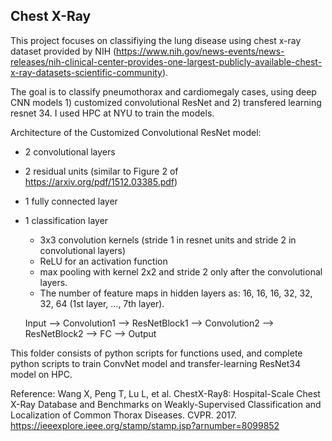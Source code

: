 ## Chest X-Ray

This project focuses on classifiying the lung disease using chest x-ray dataset provided by NIH (https://www.nih.gov/news-events/news-releases/nih-clinical-center-provides-one-largest-publicly-available-chest-x-ray-datasets-scientific-community). 

The goal is to classify pneumothorax and cardiomegaly cases, using deep CNN models 1) customized convolutional ResNet and 2) transfered learning resnet 34. I used HPC at NYU to train the models. 

Architecture of the Customized Convolutional ResNet model:

  - 2 convolutional layers
  - 2 residual units (similar to Figure 2 of https://arxiv.org/pdf/1512.03385.pdf)
  - 1 fully connected layer 
  - 1 classification layer
      -  3x3 convolution kernels (stride 1 in resnet units and stride 2 in convolutional layers)
      -  ReLU for an activation function
      -  max pooling with kernel 2x2 and stride 2 only after the convolutional layers. 
      -  The number of feature maps in hidden layers as: 16, 16, 16, 32, 32, 32, 64 (1st layer, ..., 7th layer). 

    Input --> Convolution1 --> ResNetBlock1 --> Convolution2 --> ResNetBlock2 --> FC --> Output

This folder consists of python scripts for functions used, and complete python scripts to train ConvNet model and transfer-learning ResNet34 model on HPC. 

Reference: Wang X, Peng T, Lu L, et al. 
ChestX-Ray8: Hospital-Scale Chest X-Ray Database and Benchmarks on Weakly-Supervised Classification and Localization of Common Thorax Diseases. CVPR. 2017. https://ieeexplore.ieee.org/stamp/stamp.jsp?arnumber=8099852
